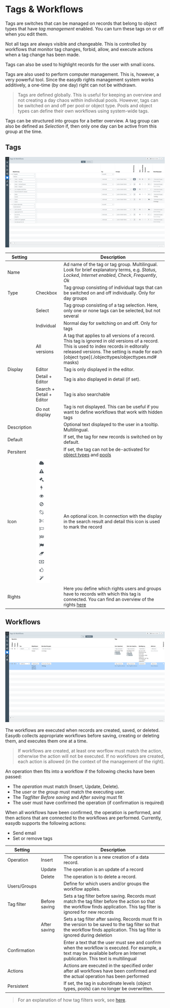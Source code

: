 # Tags & Workflows

Tags are switches that can be managed on records that belong to object types that have *tag management* enabled. You can turn these tags on or off when you edit them.

Not all tags are always visible and changeable. This is controlled by workflows that monitor tag changes, forbid, allow, and execute actions when a tag change has been made.

Tags can also be used to highlight records for the user with small icons.

Tags are also used to perform computer management. This is, however, a very powerful tool. Since the easydb rights management system works additively, a one-time (by one day) right can not be withdrawn.

> Tags are defined globally. This is useful for keeping an overview and not creating a day chaos within individual pools. However, tags can be switched on and off per pool or object type. Pools and object types can define their own workflows using system-wide tags.

Tags can be structured into groups for a better overview. A tag group can also be defined as *Selection* if, then only one day can be active from this group at the time.

## Tags

![Tags & Workflows](tags-workflows-tags.png)

| Setting | | Description |
| - | - | - |
| Name | | Ad name of the tag or tag group. Multilingual. Look for brief explanatory terms, e.g. *Status*, *Locked*, *Internet enabled*, *Check*, *Frequently*, *Ok*
| Type | Checkbox | Tag group consisting of individual tags that can be switched on and off individually. Only for day groups
| | Select | Tag group consisting of a tag selection. Here, only one or none tags can be selected, but not several
| | Individual | Normal day for switching on and off. Only for tags
| | All versions | A tag that applies to all versions of a record. This tag is ignored in old versions of a record. This is used to index records in editorally released versions. The setting is made for each [object type](./objecttypes/objecttypes.md# masks) |
| Display | Editor | Tag is only displayed in the editor. |
| | Detail + Editor | Tag is also displayed in detail (if set). |
| | Search + Detail + Editor | Tag is also searchable
| | Do not display | Tag is not displayed. This can be useful if you want to define workflows that work with hidden tags
| Description || Optional text displayed to the user in a tooltip. Multilingual. |
| Default || If set, the tag for new records is switched on by default. |
| Persitent || If set, the tag can not be de-activated for [object types](./objecttypes/objecttypes.md) and [pools](./pools/pools.md)
| Icon |![Tag-Icons](tag-icons.png) | An optional icon. In connection with the display in the search result and detail this icon is used to mark the record
| Rights || Here you define which rights users and groups have to records with which this tag is connected. You can find an overview of the rights [here](../#rights)


## <a name="workflows"> </a> Workflows

![Tags &amp; Workflow](tags-workflows-workflows.png)

The workflows are executed when records are created, saved, or deleted. Easydb collects appropriate workflows before saving, creating or deleting them, and executes them one at a time.

> If workflows are created, at least one worflow must match the action, otherwise the action will not be executed. If no workflows are created, each action is allowed (in the context of the management of the right).

An operation then fits into a workflow if the following checks have been passed:

* The *operation* must match (Insert, Update, Delete).
* The *user* or the *group* must match the executing user.
* The *Tagfilter* *Before saving* and *After saving* must fit
* The user must have confirmed the operation (if confirmation is required)

When all workflows have been confirmed, the operation is performed, and then actions that are connected to the workflows are performed. Currently, easydb supports the following actions:

* Send email
* Set or remove tags

| Setting | | Description |
| - | - | - |
| Operation | Insert | The operation is a new creation of a data record. |
| |Update |The operation is an update of a record|
| | Delete | The operation is to delete a record. |
| Users/Groups || Define for which users and/or groups the workflow applies. |
| Tag filter | Before saving | Sets a tag filter before saving. Records must match the tag filter before the action so that the workflow finds application. This tag filter is ignored for new records
| | After saving | Sets a tag filter after saving. Records must fit in the version to be saved to the tag filter so that the workflow finds application. This tag filter is ignored during deletion
| Confirmation || Enter a text that the user must see and confirm when the workflow is executed. For example, a text may be available before an Internet publication. This text is multilingual
| Actions || Actions are executed in the specified order after all workflows have been confirmed and the actual operation has been performed
| Persistent || If set, the tag in subordinate levels (object types, pools) can no longer be overwritten. |

> For an explanation of how tag filters work, see [here](/webfrontend/rightsmanagement/rightsmanagement.md#tagfilter).